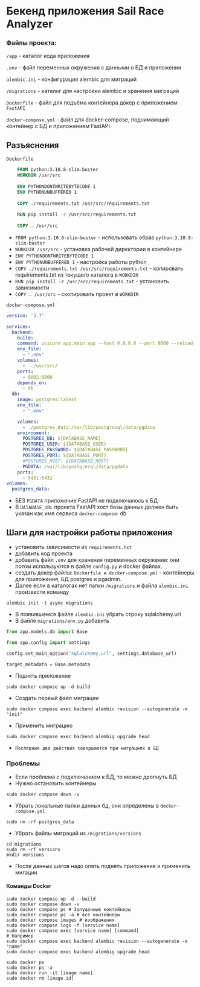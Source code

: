 # Бекенд приложения Sail Race Analyzer
### Файлы проекта:

`/app` - каталог кода приложения 

`.env` - файл переменных окружения с данными о БД и приложении

`alembic.ini` - конфигурация alembic для миграций

`/migrations` - каталог для настройки alembic и хранения миграций

`Dockerfile` - файл для подъёма контейнера докер с приложением `FastAPI`

`docker-compose.yml` - файл для docker-compose, поднимающий контейнер с БД и приложением FastAPI

## Разъяснения
`Dockerfile`
`````Dockerfile
    FROM python:3.10.8-slim-buster
    WORKDIR /usr/src
    
    ENV PYTHONDONTWRITEBYTECODE 1
    ENV PYTHONUNBUFFERED 1
    
    COPY ./requirements.txt /usr/src/requirements.txt
    
    RUN pip install -r /usr/src/requirements.txt
    
    COPY . /usr/src
`````
- `FROM python:3.10.8-slim-buster` -  использовать образ `python:3.10.8-slim-buster`
- `WORKDIR /usr/src` - установка рабочей директории в контейнере
- `ENV PYTHONDONTWRITEBYTECODE 1`
-  `ENV PYTHONUNBUFFERED 1` - настройка работы python
- `COPY ./requirements.txt /usr/src/requirements.txt` - копировать requirements.txt
из текущего каталога в `WORKDIR`
- `RUN pip install -r /usr/src/requirements.txt` - установить зависимости
- `COPY . /usr/src` - скопировать проект в `WORKDIR`

`docker-compose.yml`
```yaml
version: '3.7'

services:
  backend:
    build: .
    command: uvicorn app.main:app --host 0.0.0.0 --port 8000 --reload
    env_file:
      - ".env"
    volumes:
      - .:/usr/src/
    ports:
      - 8002:8000
    depends_on:
      - db
  db:
    image: postgres:latest
    env_file:
      - ".env"

    volumes:
      - ./postgres_data:/var/lib/postgresql/data/pgdata
    environment:
      POSTGRES_DB: ${DATABASE_NAME}
      POSTGRES_USER: ${DATABASE_USER}
      POSTGRES_PASSWORD: ${DATABASE_PASSWORD}
      POSTGRES_PORT: ${DATABASE_PORT}
      #POSTGRES_HOST: ${DATABASE_HOST}
      PGDATA: /var/lib/postgresql/data/pgdata
    ports:
      - 5431:5432
volumes:
  postgres_data:
```

- БЕЗ `PGDATA` приложение FastAPI не подключалось к БД
- В `DATABASE_URL` проекта FastAPI хост базы данных должен быть указан как имя сервиса `docker-compose`: db

## Шаги для настройки работы приложения
- установить зависимости из `requirements.txt`
- добавить код проекта 
- добавить файл `.env` для хранения переменных окружения: они потом используются 
в файле `config.py` и docker файлах.
- создать докер файлы: `Dockerfile и docker-compose.yml` - контейнеры для приложения,
БД postgres и pgadmin.
- Далее если в каталогах нет папки `/migrations` и файла `alembic.ini` произвести команду 
```shell
alembic init -t async migrations
```
- В появившемся файле `alembic.ini` убрать строку sqlalchemy.url
- В файле `migrations/env.py` добавить
```python
from app.models.db import Base

from app.config import settings

config.set_main_option("sqlalchemy.url", settings.database_url)

target_metadata = Base.metadata
```

- Поднять приложение 
```shell
sudo docker compose up -d build
```
- Создать первый файл миграции 
```shell
sudo docker compose exec backend alembic revision --autogenerate -m "init"
```
- Применить миграцию
```shell
sudo docker compose exec backend alembig upgrade head
```
- `Последние два действия совершаются при миграциях в БД`

### Проблемы
- Если проблема с подключением к БД, то можно дропнуть БД
- Нужно остановить контейнеры
```shell
sudo docker compose down -v
```
- Убрать локальные папки данных бд, они определены в `docker-compose.yml`
```shell
sudo rm -rf postgres_data
```
- Убрать файлы миграций из `/migrations/versions`
```shell
cd migrations
sudo rm -rf versions
mkdir versions
```
- После данных шагов надо опять поднять приложение и применить мигации

#### Команды Docker
```shell
sudo docker compose up -d --build
sudo docker compose down -v
sudo docker compose ps # Запущенные контейнеры
sudo docker compose ps -a # все контейнеры
sudo docker compose images # изображения
sudo docker compose logs -f [service name]
sudo docker compose exec [service name] [command]
# Например
sudo docker compose exec backend alembic revision --autogenerate -m "name"
sudo docker compose exec backend alembig upgrade head

sudo docker ps
sudo docker ps -a
sudo docker run -it [image name]
sudo docker rm [image id]
```
